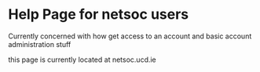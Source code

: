 # Help Page for netsoc users

Currently concerned with how get access to an account and basic account administration stuff

this page is currently located at netsoc.ucd.ie
